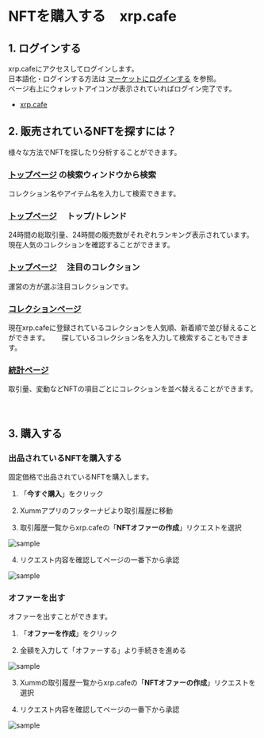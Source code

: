 <link href="/cmn.css" rel="stylesheet"></link>

# NFTを購入する　xrp.cafe

<!----------------------------------------------->
<a id="05_02_01"></a>
## 1. ログインする
<!----------------------------------------------->

xrp.cafeにアクセスしてログインします。  
日本語化・ログインする方法は [マーケットにログインする](/02_how_to_start/02_login) を参照。  
ページ右上にウォレットアイコンが表示されていればログイン完了です。
- [xrp.cafe](https://xrp.cafe/)


<!----------------------------------------------->
<a id="05_02_02"></a>
## 2. 販売されているNFTを探すには？
<!----------------------------------------------->

様々な方法でNFTを探したり分析することができます。

### [トップページ](https://xrp.cafe/) の検索ウィンドウから検索

コレクション名やアイテム名を入力して検索できます。

### [トップページ](https://xrp.cafe/) 　**トップ**/**トレンド**

24時間の総取引量、24時間の販売数がそれぞれランキング表示されています。　　
現在人気のコレクションを確認することができます。

### [トップページ](https://xrp.cafe/) 　**注目のコレクション**

運営の方が選ぶ注目コレクションです。

### [コレクションページ](https://xrp.cafe/collections)
現在xrp.cafeに登録されているコレクションを人気順、新着順で並び替えることができます。　　
探しているコレクション名を入力して検索することもできます。

### [統計ページ](https://xrp.cafe/stats)
取引量、変動などNFTの項目ごとにコレクションを並べ替えることができます。

　
<!----------------------------------------------->
<a id="05_02_03"></a>
## 3. 購入する
<!----------------------------------------------->

### 出品されているNFTを購入する

固定価格で出品されているNFTを購入します。

1. 「**今すぐ購入**」をクリック

2. Xummアプリのフッターナビより取引履歴に移動

3. 取引履歴一覧からxrp.cafeの「**NFTオファーの作成**」リクエストを選択

 ![sample](/manual_pic/05_02_pic01.png)

4. リクエスト内容を確認してページの一番下から承認

 ![sample](/manual_pic/05_02_pic02.png)


### オファーを出す

オファーを出すことができます。

1. 「**オファーを作成**」をクリック

2. 金額を入力して「オファーする」より手続きを進める

 ![sample](/manual_pic/05_02_pic03.png)

3. Xummの取引履歴一覧からxrp.cafeの「**NFTオファーの作成**」リクエストを選択

4. リクエスト内容を確認してページの一番下から承認

 ![sample](/manual_pic/05_02_pic04.png)
